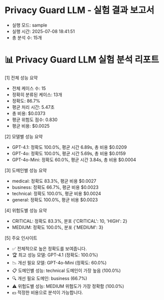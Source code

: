 # Privacy Guard LLM - 실험 결과 보고서

- 실행 모드: sample
- 실행 시간: 2025-07-08 18:41:51
- 총 분석 수: 15개

📊 Privacy Guard LLM 실험 분석 리포트
============================================================

[1] 전체 성능 요약
- 전체 케이스 수: 15
- 정확히 분류된 케이스: 13개
- 정확도: 86.7%
- 평균 처리 시간: 5.47초
- 총 비용: $0.0373
- 평균 위험도 점수: 0.830
- 평균 비용: $0.0025

[2] 모델별 성능 요약
- GPT-4.1: 정확도 100.0%, 평균 시간 6.89s, 총 비용 $0.0209
- GPT-4o: 정확도 100.0%, 평균 시간 5.69s, 총 비용 $0.0159
- GPT-4o-Mini: 정확도 60.0%, 평균 시간 3.84s, 총 비용 $0.0004

[3] 도메인별 성능 요약
- medical: 정확도 83.3%, 평균 비용 $0.0027
- business: 정확도 66.7%, 평균 비용 $0.0023
- technical: 정확도 100.0%, 평균 비용 $0.0024
- general: 정확도 100.0%, 평균 비용 $0.0023

[4] 위험도별 성능 요약
- CRITICAL: 정확도 83.3%, 분포 {'CRITICAL': 10, 'HIGH': 2}
- MEDIUM: 정확도 100.0%, 분포 {'MEDIUM': 3}

[5] 주요 인사이트
- ✅ 전체적으로 높은 정확도를 보여줍니다.
- 🏆 최고 성능 모델: GPT-4.1 (정확도: 100.0%)
- 📉 개선 필요 모델: GPT-4o-Mini (정확도: 60.0%)
- 📋 도메인별 성능: technical 도메인이 가장 높음 (100.0%)
- 🔍 개선 필요 도메인: business (66.7%)
- ⚠️ 위험도별 성능: MEDIUM 위험도가 가장 정확함 (100.0%)
- 💵 적정한 비용으로 분석이 가능합니다.